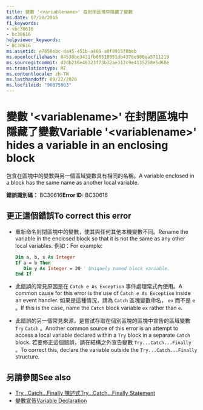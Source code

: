 ```yaml
---
title: 變數 '<variablename>' 在封閉區塊中隱藏了變數
ms.date: 07/20/2015
f1_keywords:
- vbc30616
- bc30616
helpviewer_keywords:
- BC30616
ms.assetid: e7658ebc-da45-451b-a409-a0f8915f0beb
ms.openlocfilehash: 04538be3431fb06518051db4378e986ea5711219
ms.sourcegitcommit: d2db216e46323f73b32ae312c9e4135258e5d68e
ms.translationtype: MT
ms.contentlocale: zh-TW
ms.lasthandoff: 09/22/2020
ms.locfileid: "90875063"
---
```

# <a name="variable-variablename-hides-a-variable-in-an-enclosing-block"></a><span data-ttu-id="02b61-102">變數 '\<variablename>' 在封閉區塊中隱藏了變數</span><span class="sxs-lookup"><span data-stu-id="02b61-102">Variable '\<variablename>' hides a variable in an enclosing block</span></span>

<span data-ttu-id="02b61-103">包含在區塊中的變數與另一個區域變數具有相同的名稱。</span><span class="sxs-lookup"><span data-stu-id="02b61-103">A variable enclosed in a block has the same name as another local variable.</span></span>  
  
 <span data-ttu-id="02b61-104">**錯誤識別碼：** BC30616</span><span class="sxs-lookup"><span data-stu-id="02b61-104">**Error ID:** BC30616</span></span>  
  
## <a name="to-correct-this-error"></a><span data-ttu-id="02b61-105">更正這個錯誤</span><span class="sxs-lookup"><span data-stu-id="02b61-105">To correct this error</span></span>  
  
- <span data-ttu-id="02b61-106">重新命名封閉區塊中的變數，使其與任何其他本機變數不同。</span><span class="sxs-lookup"><span data-stu-id="02b61-106">Rename the variable in the enclosed block so that it is not the same as any other local variables.</span></span> <span data-ttu-id="02b61-107">例如：</span><span class="sxs-lookup"><span data-stu-id="02b61-107">For example:</span></span>  
  
    ```vb  
    Dim a, b, x As Integer  
    If a = b Then  
       Dim y As Integer = 20 ' Uniquely named block variable.  
    End If  
    ```  
  
- <span data-ttu-id="02b61-108">此錯誤的常見原因是在 `Catch e As Exception` 事件處理常式內使用。</span><span class="sxs-lookup"><span data-stu-id="02b61-108">A common cause for this error is the use of `Catch e As Exception` inside an event handler.</span></span> <span data-ttu-id="02b61-109">如果是這種情況，請為 `Catch` 區塊變數命名， `ex` 而不是 `e` 。</span><span class="sxs-lookup"><span data-stu-id="02b61-109">If this is the case, name the `Catch` block variable `ex` rather than `e`.</span></span>  
  
- <span data-ttu-id="02b61-110">此錯誤的另一個常見來源，是嘗試存取在個別區塊的區塊中宣告的區域變數 `Try` `Catch` 。</span><span class="sxs-lookup"><span data-stu-id="02b61-110">Another common source of this error is an attempt to access a local variable declared within a `Try` block in a separate `Catch` block.</span></span> <span data-ttu-id="02b61-111">若要修正這個錯誤，請在結構之外宣告變數 `Try...Catch...Finally` 。</span><span class="sxs-lookup"><span data-stu-id="02b61-111">To correct this, declare the variable outside the `Try...Catch...Finally` structure.</span></span>  
  
## <a name="see-also"></a><span data-ttu-id="02b61-112">另請參閱</span><span class="sxs-lookup"><span data-stu-id="02b61-112">See also</span></span>

- [<span data-ttu-id="02b61-113">Try...Catch...Finally 陳述式</span><span class="sxs-lookup"><span data-stu-id="02b61-113">Try...Catch...Finally Statement</span></span>](../statements/try-catch-finally-statement.md)
- [<span data-ttu-id="02b61-114">變數宣告</span><span class="sxs-lookup"><span data-stu-id="02b61-114">Variable Declaration</span></span>](../../programming-guide/language-features/variables/variable-declaration.md)
